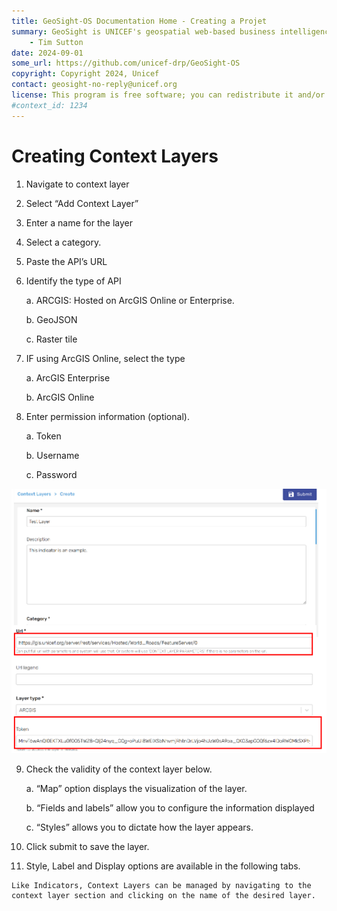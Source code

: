 ```yaml
---
title: GeoSight-OS Documentation Home - Creating a Projet
summary: GeoSight is UNICEF's geospatial web-based business intelligence platform.
    - Tim Sutton
date: 2024-09-01
some_url: https://github.com/unicef-drp/GeoSight-OS
copyright: Copyright 2024, Unicef
contact: geosight-no-reply@unicef.org
license: This program is free software; you can redistribute it and/or modify it under the terms of the GNU Affero General Public License as published by the Free Software Foundation; either version 3 of the License, or (at your option) any later version.
#context_id: 1234
---
```


# Creating Context Layers
1.	Navigate to context layer 

2.	Select “Add Context Layer”

3.	Enter a name for the layer

4.	Select a category. 

5.	Paste the API’s URL 

6.	Identify the type of API

    a.	ARCGIS: Hosted on ArcGIS Online or Enterprise. 

    b.	GeoJSON 

    c.	Raster tile 

7.	IF using ArcGIS Online, select the type

    a.	ArcGIS Enterprise

    b.	ArcGIS Online 

8.	Enter permission information (optional).

    a.	Token

    b.	Username

    c.	Password

![Context Layer Edit Page with URL and Token Applied](image-7.png)

9.	Check the validity of the context layer below. 

    a.	“Map” option displays the visualization of the layer. 

    b.	“Fields and labels” allow you to configure the information displayed

    c.	“Styles” allows you to dictate how the layer appears.

10.	Click submit to save the layer.

11.	 Style, Label and Display options are available in the following tabs. 
	
    Like Indicators, Context Layers can be managed by navigating to the context layer section and clicking on the name of the desired layer.

